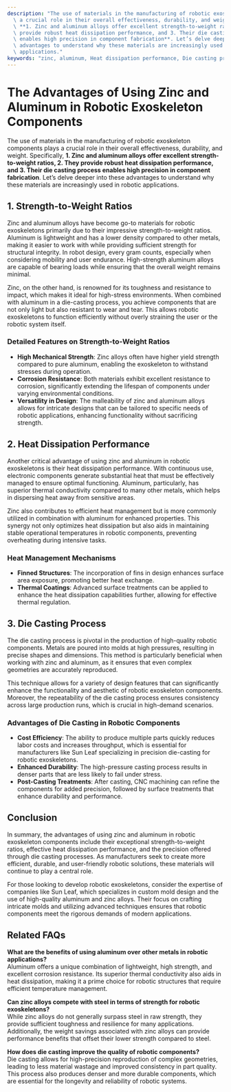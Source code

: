 ```yaml
---
description: "The use of materials in the manufacturing of robotic exoskeleton components plays\
  \ a crucial role in their overall effectiveness, durability, and weight. Specifically,\
  \ **1. Zinc and aluminum alloys offer excellent strength-to-weight ratios, 2. They\
  \ provide robust heat dissipation performance, and 3. Their die casting process\
  \ enables high precision in component fabrication**. Let’s delve deeper into these\
  \ advantages to understand why these materials are increasingly used in robotic\
  \ applications."
keywords: "zinc, aluminum, Heat dissipation performance, Die casting process"
---
```

# The Advantages of Using Zinc and Aluminum in Robotic Exoskeleton Components

The use of materials in the manufacturing of robotic exoskeleton components plays a crucial role in their overall effectiveness, durability, and weight. Specifically, **1. Zinc and aluminum alloys offer excellent strength-to-weight ratios, 2. They provide robust heat dissipation performance, and 3. Their die casting process enables high precision in component fabrication**. Let’s delve deeper into these advantages to understand why these materials are increasingly used in robotic applications.

## 1. Strength-to-Weight Ratios

Zinc and aluminum alloys have become go-to materials for robotic exoskeletons primarily due to their impressive strength-to-weight ratios. Aluminum is lightweight and has a lower density compared to other metals, making it easier to work with while providing sufficient strength for structural integrity. In robot design, every gram counts, especially when considering mobility and user endurance. High-strength aluminum alloys are capable of bearing loads while ensuring that the overall weight remains minimal.

Zinc, on the other hand, is renowned for its toughness and resistance to impact, which makes it ideal for high-stress environments. When combined with aluminum in a die-casting process, you achieve components that are not only light but also resistant to wear and tear. This allows robotic exoskeletons to function efficiently without overly straining the user or the robotic system itself.

### Detailed Features on Strength-to-Weight Ratios

- **High Mechanical Strength**: Zinc alloys often have higher yield strength compared to pure aluminum, enabling the exoskeleton to withstand stresses during operation.
- **Corrosion Resistance**: Both materials exhibit excellent resistance to corrosion, significantly extending the lifespan of components under varying environmental conditions.
- **Versatility in Design**: The malleability of zinc and aluminum alloys allows for intricate designs that can be tailored to specific needs of robotic applications, enhancing functionality without sacrificing strength.

## 2. Heat Dissipation Performance

Another critical advantage of using zinc and aluminum in robotic exoskeletons is their heat dissipation performance. With continuous use, electronic components generate substantial heat that must be effectively managed to ensure optimal functioning. Aluminum, particularly, has superior thermal conductivity compared to many other metals, which helps in dispersing heat away from sensitive areas.

Zinc also contributes to efficient heat management but is more commonly utilized in combination with aluminum for enhanced properties. This synergy not only optimizes heat dissipation but also aids in maintaining stable operational temperatures in robotic components, preventing overheating during intensive tasks.

### Heat Management Mechanisms

- **Finned Structures**: The incorporation of fins in design enhances surface area exposure, promoting better heat exchange.
- **Thermal Coatings**: Advanced surface treatments can be applied to enhance the heat dissipation capabilities further, allowing for effective thermal regulation.

## 3. Die Casting Process

The die casting process is pivotal in the production of high-quality robotic components. Metals are poured into molds at high pressures, resulting in precise shapes and dimensions. This method is particularly beneficial when working with zinc and aluminum, as it ensures that even complex geometries are accurately reproduced.

This technique allows for a variety of design features that can significantly enhance the functionality and aesthetic of robotic exoskeleton components. Moreover, the repeatability of the die casting process ensures consistency across large production runs, which is crucial in high-demand scenarios.

### Advantages of Die Casting in Robotic Components

- **Cost Efficiency**: The ability to produce multiple parts quickly reduces labor costs and increases throughput, which is essential for manufacturers like Sun Leaf specializing in precision die-casting for robotic exoskeletons.
- **Enhanced Durability**: The high-pressure casting process results in denser parts that are less likely to fail under stress.
- **Post-Casting Treatments**: After casting, CNC machining can refine the components for added precision, followed by surface treatments that enhance durability and performance.

## Conclusion

In summary, the advantages of using zinc and aluminum in robotic exoskeleton components include their exceptional strength-to-weight ratios, effective heat dissipation performance, and the precision offered through die casting processes. As manufacturers seek to create more efficient, durable, and user-friendly robotic solutions, these materials will continue to play a central role.

For those looking to develop robotic exoskeletons, consider the expertise of companies like Sun Leaf, which specializes in custom mold design and the use of high-quality aluminum and zinc alloys. Their focus on crafting intricate molds and utilizing advanced techniques ensures that robotic components meet the rigorous demands of modern applications.

## Related FAQs

**What are the benefits of using aluminum over other metals in robotic applications?**  
Aluminum offers a unique combination of lightweight, high strength, and excellent corrosion resistance. Its superior thermal conductivity also aids in heat dissipation, making it a prime choice for robotic structures that require efficient temperature management.

**Can zinc alloys compete with steel in terms of strength for robotic exoskeletons?**  
While zinc alloys do not generally surpass steel in raw strength, they provide sufficient toughness and resilience for many applications. Additionally, the weight savings associated with zinc alloys can provide performance benefits that offset their lower strength compared to steel.

**How does die casting improve the quality of robotic components?**  
Die casting allows for high-precision reproduction of complex geometries, leading to less material wastage and improved consistency in part quality. This process also produces denser and more durable components, which are essential for the longevity and reliability of robotic systems.
